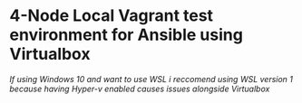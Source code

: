# 4-Node Local Vagrant test environment for Ansible using Virtualbox

*If using Windows 10 and want to use WSL i reccomend using WSL version 1 because having Hyper-v enabled causes issues alongside Virtualbox*


